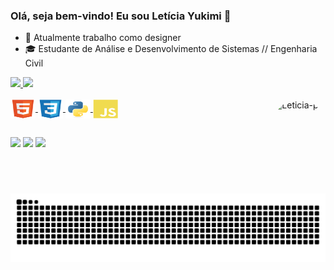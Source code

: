 ### Olá, seja bem-vindo! Eu sou Letícia Yukimi 👋

- 🔭 Atualmente trabalho como designer
- 🎓 Estudante de Análise e Desenvolvimento de Sistemas // Engenharia Civil

 <div>
  <a href="https://github.com/nayule07">
  <img height="175em" src="https://github-readme-stats.vercel.app/api?username=nayule07&show_icons=true&theme=gotham&include_all_commits=true&count_private=true"/>
  <img height="175em" src="https://github-readme-stats.vercel.app/api/top-langs/?username=nayule07&layout=compact&langs_count=7&theme=gotham"/>
 </div>
 <div style="display: inline_block"><br>
  <img align="center" alt="Leticia-HTML" height="30" width="40" src="https://raw.githubusercontent.com/devicons/devicon/master/icons/html5/html5-original.svg">
  <img align="center" alt="Leticia-CSS" height="30" width="40" src="https://raw.githubusercontent.com/devicons/devicon/master/icons/css3/css3-original.svg">
  <img align="center" alt="Leticia-Python" height="30" width="40" src="https://raw.githubusercontent.com/devicons/devicon/master/icons/python/python-original.svg">
  <img align="center" alt="Leticia-Js" height="30" width="40" src="https://raw.githubusercontent.com/devicons/devicon/master/icons/javascript/javascript-plain.svg">
  <img align="right" alt="Leticia-pic" height="150" style="border-radius:50px;" src="https://i.picasion.com/pic91/2f9d913a4eab7ff2615e2f7e5f750f9e.gif">
</div>
  
  ##
 
<div> 
  <a href="https://instagram.com/leyukimi_" target="_blank"><img src="https://img.shields.io/badge/-Instagram-%23E4405F?style=for-the-badge&logo=instagram&logoColor=white" target="_blank"></a>
  <a href="mailto:yukimi.nakama@gmail.com"><img src="https://img.shields.io/badge/-Gmail-%23333?style=for-the-badge&logo=gmail&logoColor=white" target="_blank"></a>
  <a href="https://www.linkedin.com/in/leticia-yukimi-nakama-056a65143/" target="_blank"><img src="https://img.shields.io/badge/-LinkedIn-%230077B5?style=for-the-badge&logo=linkedin&logoColor=white" target="_blank"></a> 
    
 ![Snake animation](https://github.com/nayule07/nayule07/blob/output/github-contribution-grid-snake.svg)
 
</div>
